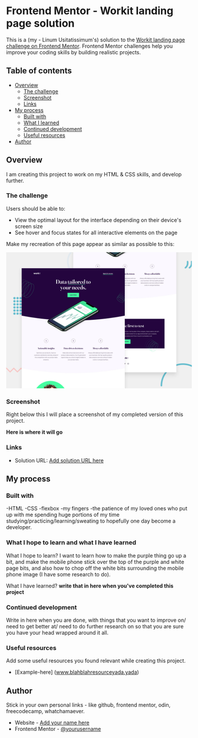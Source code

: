 # Frontend Mentor - Workit landing page solution

This is a (my - Linum Usitatissimum's) solution to the [Workit landing page challenge on Frontend Mentor](https://www.frontendmentor.io/challenges/workit-landing-page-2fYnyle5lu). Frontend Mentor challenges help you improve your coding skills by building realistic projects. 

## Table of contents

- [Overview](#overview)
  - [The challenge](#the-challenge)
  - [Screenshot](#screenshot)
  - [Links](#links)
- [My process](#my-process)
  - [Built with](#built-with)
  - [What I learned](#what-i-learned)
  - [Continued development](#continued-development)
  - [Useful resources](#useful-resources)
- [Author](#author)

## Overview

I am creating this project to work on my HTML & CSS skills, and develop further. 

### The challenge

Users should be able to:

- View the optimal layout for the interface depending on their device's screen size
- See hover and focus states for all interactive elements on the page

Make my recreation of this page appear as similar as possible to this: 

![](./preview.jpg)

### Screenshot

Right below this I will place a screenshot of my completed version of this project.

**Here is where it will go**

### Links

- Solution URL: [Add solution URL here](https://your-solution-url.com)

## My process

### Built with

-HTML
-CSS
-flexbox
-my fingers
-the patience of my loved ones who put up with me spending huge portions of my time studying/practicing/learning/sweating to hopefully one day become a developer.

### What I hope to learn and what I have learned

What I hope to learn? I want to learn how to make the purple thing go up a bit, and make the mobile phone stick over the top of the purple and white page bits, and also how to chop off the white bits surrounding the mobile phone image (I have some research to do).

What I have learned? **write that in here when you've completed this project**

### Continued development

Write in here when you are done, with things that you want to improve on/ need to get better at/ need to do further research on so that you are sure you have your head wrapped around it all.

### Useful resources

Add some useful resources you found relevant while creating this project.

- [Example-here] (www.blahblahresourceyada.yada)

## Author

Stick in your own personal links - like github, frontend mentor, odin, freecodecamp, whatchamaever. 

- Website - [Add your name here](https://www.your-site.com)
- Frontend Mentor - [@yourusername](https://www.frontendmentor.io/profile/yourusername)

